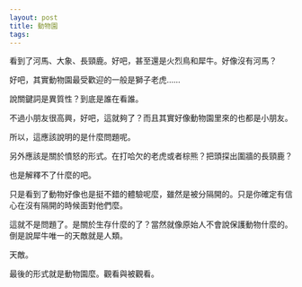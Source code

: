 ```yaml
---
layout: post
title: 動物園
tags:
---
```


看到了河馬、大象、長頸鹿。好吧，甚至還是火烈鳥和犀牛。好像沒有河馬？

好吧，其實動物園最受歡迎的一般是獅子老虎……

說關鍵詞是異質性？到底是誰在看誰。

不過小朋友很高興，好吧，這就夠了？而且其實好像動物園里來的也都是小朋友。

所以，這應該說明的是什麼問題呢。

另外應該是關於憤怒的形式。在打哈欠的老虎或者棕熊？把頭探出圍牆的長頸鹿？

也是解釋不了什麼的吧。

只是看到了動物好像也是挺不錯的體驗呢麼，雖然是被分隔開的。只是你確定有信心在沒有隔開的時候面對他們麼。

這就不是問題了。是關於生存什麼的了？當然就像原始人不會說保護動物什麼的。倒是說犀牛唯一的天敵就是人類。

天敵。

最後的形式就是動物園麼。觀看與被觀看。

